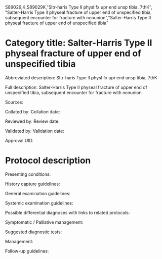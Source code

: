 S89029,K,S89029K,"Sltr-haris Type II physl fx upr end unsp tibia, 7thK", "Salter-Harris Type II physeal fracture of upper end of unspecified tibia, subsequent encounter for fracture with nonunion","Salter-Harris Type II physeal fracture of upper end of unspecified tibia"
# Category title: Salter-Harris Type II physeal fracture of upper end of unspecified tibia

Abbreviated description: Sltr-haris Type II physl fx upr end unsp tibia, 7thK

Full description: Salter-Harris Type II physeal fracture of upper end of unspecified tibia, subsequent encounter for fracture with nonunion

Sources:

Collated by:
Collation date:

Reviewed by:
Review date:

Validated by:
Validation date:

Approval UID:

# Protocol description

Presenting conditions:

History capture guidelines:

General examination guidelines:

Systemic examination guidelines:

Possible differential diagnoses with links to related protocols:

Symptomatic / Palliative management:

Suggested diagnostic tests:

Management:

Follow-up guidelines:

